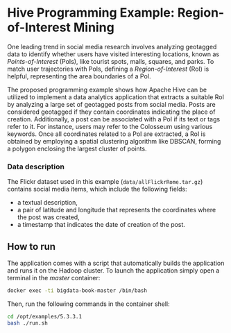 # Hive Programming Example: Region-of-Interest Mining

One leading trend in social media research involves analyzing geotagged data to identify whether users have visited interesting locations, known as *Points-of-Interest* (PoIs), like tourist spots, malls, squares, and parks. To match user trajectories with PoIs, defining a *Region-of-Interest* (RoI) is helpful, representing the area boundaries of a PoI.

The proposed programming example shows how Apache Hive can be utilized to implement a data analytics application that extracts a suitable RoI by analyzing a large set of geotagged posts from social media. Posts are considered geotagged if they contain coordinates indicating the place of creation. Additionally, a post can be associated with a PoI if its text or tags refer to it. For instance, users may refer to the Colosseum using various keywords. Once all coordinates related to a PoI are extracted, a RoI is obtained by employing a spatial clustering algorithm like DBSCAN, forming a polygon enclosing the largest cluster of points.

### Data description
The Flickr dataset used in this example (```data/allFlickrRome.tar.gz```) contains social media items, which include the following fields:

- a textual description,
- a pair of latitude and longitude that represents the coordinates where the post was created,
- a timestamp that indicates the date of creation of the post.

## How to run

The application comes with a script that automatically builds the
application and runs it on the Hadoop cluster.
To launch the application simply open a terminal in the _master_ container:

```bash
docker exec -ti bigdata-book-master /bin/bash
```

Then, run the following commands in the container shell:
```bash
cd /opt/examples/5.3.3.1
bash ./run.sh
```
